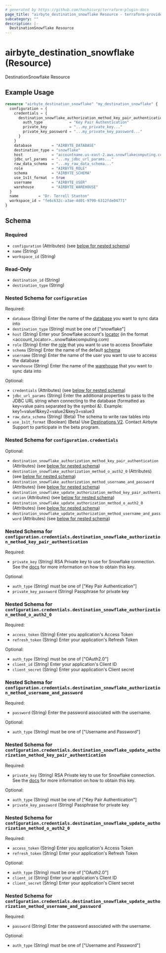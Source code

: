 ```yaml
---
# generated by https://github.com/hashicorp/terraform-plugin-docs
page_title: "airbyte_destination_snowflake Resource - terraform-provider-airbyte"
subcategory: ""
description: |-
  DestinationSnowflake Resource
---
```


# airbyte_destination_snowflake (Resource)

DestinationSnowflake Resource

## Example Usage

```terraform
resource "airbyte_destination_snowflake" "my_destination_snowflake" {
  configuration = {
    credentials = {
      destination_snowflake_authorization_method_key_pair_authentication = {
        auth_type            = "Key Pair Authentication"
        private_key          = "...my_private_key..."
        private_key_password = "...my_private_key_password..."
      }
    }
    database         = "AIRBYTE_DATABASE"
    destination_type = "snowflake"
    host             = "accountname.us-east-2.aws.snowflakecomputing.com"
    jdbc_url_params  = "...my_jdbc_url_params..."
    raw_data_schema  = "...my_raw_data_schema..."
    role             = "AIRBYTE_ROLE"
    schema           = "AIRBYTE_SCHEMA"
    use_1s1t_format  = true
    username         = "AIRBYTE_USER"
    warehouse        = "AIRBYTE_WAREHOUSE"
  }
  name         = "Dr. Terrell Stanton"
  workspace_id = "fe6c632c-a3ae-4d01-9799-6312fde04771"
}
```

<!-- schema generated by tfplugindocs -->
## Schema

### Required

- `configuration` (Attributes) (see [below for nested schema](#nestedatt--configuration))
- `name` (String)
- `workspace_id` (String)

### Read-Only

- `destination_id` (String)
- `destination_type` (String)

<a id="nestedatt--configuration"></a>
### Nested Schema for `configuration`

Required:

- `database` (String) Enter the name of the <a href="https://docs.snowflake.com/en/sql-reference/ddl-database.html#database-schema-share-ddl">database</a> you want to sync data into
- `destination_type` (String) must be one of ["snowflake"]
- `host` (String) Enter your Snowflake account's <a href="https://docs.snowflake.com/en/user-guide/admin-account-identifier.html#using-an-account-locator-as-an-identifier">locator</a> (in the format <account_locator>.<region>.<cloud>.snowflakecomputing.com)
- `role` (String) Enter the <a href="https://docs.snowflake.com/en/user-guide/security-access-control-overview.html#roles">role</a> that you want to use to access Snowflake
- `schema` (String) Enter the name of the default <a href="https://docs.snowflake.com/en/sql-reference/ddl-database.html#database-schema-share-ddl">schema</a>
- `username` (String) Enter the name of the user you want to use to access the database
- `warehouse` (String) Enter the name of the <a href="https://docs.snowflake.com/en/user-guide/warehouses-overview.html#overview-of-warehouses">warehouse</a> that you want to sync data into

Optional:

- `credentials` (Attributes) (see [below for nested schema](#nestedatt--configuration--credentials))
- `jdbc_url_params` (String) Enter the additional properties to pass to the JDBC URL string when connecting to the database (formatted as key=value pairs separated by the symbol &). Example: key1=value1&key2=value2&key3=value3
- `raw_data_schema` (String) (Beta) The schema to write raw tables into
- `use_1s1t_format` (Boolean) (Beta) Use <a href="https://github.com/airbytehq/airbyte/issues/26028" target="_blank">Destinations V2</a>. Contact Airbyte Support to participate in the beta program.

<a id="nestedatt--configuration--credentials"></a>
### Nested Schema for `configuration.credentials`

Optional:

- `destination_snowflake_authorization_method_key_pair_authentication` (Attributes) (see [below for nested schema](#nestedatt--configuration--credentials--destination_snowflake_authorization_method_key_pair_authentication))
- `destination_snowflake_authorization_method_o_auth2_0` (Attributes) (see [below for nested schema](#nestedatt--configuration--credentials--destination_snowflake_authorization_method_o_auth2_0))
- `destination_snowflake_authorization_method_username_and_password` (Attributes) (see [below for nested schema](#nestedatt--configuration--credentials--destination_snowflake_authorization_method_username_and_password))
- `destination_snowflake_update_authorization_method_key_pair_authentication` (Attributes) (see [below for nested schema](#nestedatt--configuration--credentials--destination_snowflake_update_authorization_method_key_pair_authentication))
- `destination_snowflake_update_authorization_method_o_auth2_0` (Attributes) (see [below for nested schema](#nestedatt--configuration--credentials--destination_snowflake_update_authorization_method_o_auth2_0))
- `destination_snowflake_update_authorization_method_username_and_password` (Attributes) (see [below for nested schema](#nestedatt--configuration--credentials--destination_snowflake_update_authorization_method_username_and_password))

<a id="nestedatt--configuration--credentials--destination_snowflake_authorization_method_key_pair_authentication"></a>
### Nested Schema for `configuration.credentials.destination_snowflake_authorization_method_key_pair_authentication`

Required:

- `private_key` (String) RSA Private key to use for Snowflake connection. See the <a href="https://docs.airbyte.com/integrations/destinations/snowflake">docs</a> for more information on how to obtain this key.

Optional:

- `auth_type` (String) must be one of ["Key Pair Authentication"]
- `private_key_password` (String) Passphrase for private key


<a id="nestedatt--configuration--credentials--destination_snowflake_authorization_method_o_auth2_0"></a>
### Nested Schema for `configuration.credentials.destination_snowflake_authorization_method_o_auth2_0`

Required:

- `access_token` (String) Enter you application's Access Token
- `refresh_token` (String) Enter your application's Refresh Token

Optional:

- `auth_type` (String) must be one of ["OAuth2.0"]
- `client_id` (String) Enter your application's Client ID
- `client_secret` (String) Enter your application's Client secret


<a id="nestedatt--configuration--credentials--destination_snowflake_authorization_method_username_and_password"></a>
### Nested Schema for `configuration.credentials.destination_snowflake_authorization_method_username_and_password`

Required:

- `password` (String) Enter the password associated with the username.

Optional:

- `auth_type` (String) must be one of ["Username and Password"]


<a id="nestedatt--configuration--credentials--destination_snowflake_update_authorization_method_key_pair_authentication"></a>
### Nested Schema for `configuration.credentials.destination_snowflake_update_authorization_method_key_pair_authentication`

Required:

- `private_key` (String) RSA Private key to use for Snowflake connection. See the <a href="https://docs.airbyte.com/integrations/destinations/snowflake">docs</a> for more information on how to obtain this key.

Optional:

- `auth_type` (String) must be one of ["Key Pair Authentication"]
- `private_key_password` (String) Passphrase for private key


<a id="nestedatt--configuration--credentials--destination_snowflake_update_authorization_method_o_auth2_0"></a>
### Nested Schema for `configuration.credentials.destination_snowflake_update_authorization_method_o_auth2_0`

Required:

- `access_token` (String) Enter you application's Access Token
- `refresh_token` (String) Enter your application's Refresh Token

Optional:

- `auth_type` (String) must be one of ["OAuth2.0"]
- `client_id` (String) Enter your application's Client ID
- `client_secret` (String) Enter your application's Client secret


<a id="nestedatt--configuration--credentials--destination_snowflake_update_authorization_method_username_and_password"></a>
### Nested Schema for `configuration.credentials.destination_snowflake_update_authorization_method_username_and_password`

Required:

- `password` (String) Enter the password associated with the username.

Optional:

- `auth_type` (String) must be one of ["Username and Password"]


